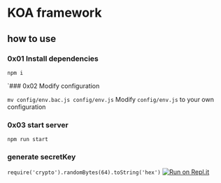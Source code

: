# KOA framework

## how to use

### 0x01 Install dependencies

`npm i`

`### 0x02 Modify configuration

`mv config/env.bac.js config/env.js`
Modify  `config/env.js` to your own configuration

### 0x03 start server

`npm run start`

### generate secretKey

`require('crypto').randomBytes(64).toString('hex')`
[![Run on Repl.it](https://repl.it/badge/github/flyce/Mario)](https://repl.it/github/flyce/Mario)